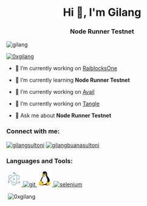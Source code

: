 <h1 align="center">Hi 👋, I'm Gilang</h1>
<h3 align="center">Node Runner Testnet</h3>
<img alt="gilang" width="400" src="https://cdn.dribbble.com/users/4341736/screenshots/15515365/media/bd0c4049732081e05d1b0ad2a5be8bc2.gif">
<p align="left"> <a href="https://github.com/ryo-ma/github-profile-trophy"><img src="https://github-profile-trophy.vercel.app/?username=0xgilang" alt="0xgilang" /></a> </p>

- 🔭 I’m currently working on [RaiblocksOne](https://explorer.raione.cc/account/xro_1fje56auo7fe7wfhpf75m8ik7874g9kishjfdnebseeb13g6y96ubgpdscjk/delegators)

- 🌱 I’m currently learning **Node Runner Testnet**

- 🔭 I’m currently working on [Avail](https://goldberg.avail.tools/#/staking)

- 🔭 I’m currently working on [Tangle](https://polkadot.js.org/apps/?rpc=wss%3A%2F%2Ftestnet-rpc.tangle.tools#/staking)

- 💬 Ask me about **Node Runner Testnet**

<h3 align="left">Connect with me:</h3>
<p align="left">
<a href="https://twitter.com/gilangsultoni" target="blank"><img align="center" src="https://raw.githubusercontent.com/rahuldkjain/github-profile-readme-generator/master/src/images/icons/Social/twitter.svg" alt="gilangsultoni" height="30" width="40" /></a>
<a href="https://fb.com/gilangbuanasultoni" target="blank"><img align="center" src="https://raw.githubusercontent.com/rahuldkjain/github-profile-readme-generator/master/src/images/icons/Social/facebook.svg" alt="gilangbuanasultoni" height="30" width="40" /></a>
</p>

<h3 align="left">Languages and Tools:</h3>
<p align="left"> <a href="https://www.electronjs.org" target="_blank" rel="noreferrer"> <img src="https://raw.githubusercontent.com/devicons/devicon/master/icons/electron/electron-original.svg" alt="electron" width="40" height="40"/> </a> <a href="https://git-scm.com/" target="_blank" rel="noreferrer"> <img src="https://www.vectorlogo.zone/logos/git-scm/git-scm-icon.svg" alt="git" width="40" height="40"/> </a> <a href="https://www.linux.org/" target="_blank" rel="noreferrer"> <img src="https://raw.githubusercontent.com/devicons/devicon/master/icons/linux/linux-original.svg" alt="linux" width="40" height="40"/> </a> <a href="https://www.selenium.dev" target="_blank" rel="noreferrer"> <img src="https://raw.githubusercontent.com/detain/svg-logos/780f25886640cef088af994181646db2f6b1a3f8/svg/selenium-logo.svg" alt="selenium" width="40" height="40"/> </a> </p>

<p>&nbsp;<img align="center" src="https://github-readme-stats.vercel.app/api?username=0xgilang&show_icons=true&locale=en" alt="0xgilang" /></p>
